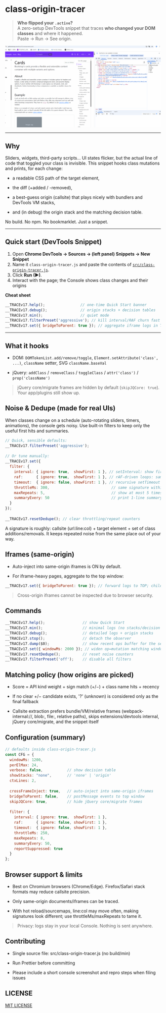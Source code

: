 # class-origin-tracer

> **Who flipped your `.active`?**  
> A zero-setup DevTools snippet that traces **who changed your DOM classes** and where it happened.  
> Paste → Run → See origin.

![demo](docs/demo-class.gif)

---

## Why

Sliders, widgets, third-party scripts… UI states flicker, but the actual line of code that toggled your class is invisible.
This snippet hooks class mutations and prints, for each change:

- a readable CSS path of the target element,

- the diff (+added / -removed),

- a best-guess origin (callsite) that plays nicely with bundlers and DevTools VM stacks,

- and (in debug) the origin stack and the matching decision table.

No build. No npm. No bookmarklet. Just a snippet.

---

## Quick start (DevTools Snippet)

1. Open **Chrome DevTools → Sources → (left panel) Snippets → New Snippet**  
2. Name it `class-origin-tracer.js` and paste the contents of [`src/class-origin-tracer.js`](src/class-origin-tracer.js).  
3. Click **Run (▶)**.  
4. Interact with the page; the Console shows class changes and their origins

**Cheat sheet**
```js
__TRACEv17.help();                // one-time Quick Start banner
__TRACEv17.debug();               // origin stacks + decision tables
__TRACEv17.min();                 // quiet mode
__TRACEv17.filterPreset('aggressive'); // kill interval/RAF churn fast
__TRACEv17.set({ bridgeToParent: true }); // aggregate iframe logs in TOP window
```

---

## What it hooks

- DOM: `DOMTokenList.add/remove/toggle`, `Element.setAttribute('class', ...)`, `className` setter, SVG `className.baseVal`

- jQuery: `addClass` / `removeClass` / `toggleClass` / `attr('class')` / `prop('className')`

> jQuery core/migrate frames are hidden by default (`skipJQCore: true`). Your app/plugins still show up.

## Noise & Dedupe (made for real UIs)

When classes change on a schedule (auto-rotating sliders, timers, animations), the console gets noisy. Use built-in filters to keep only the useful first hits and summaries.

```js
// Quick, sensible defaults:
__TRACEv17.filterPreset('aggressive');

// Or tune manually:
__TRACEv17.set({
  filter: {
    interval: { ignore: true,  showFirst: 1 }, // setInterval: show first N, then suppress
    raf:      { ignore: true,  showFirst: 1 }, // rAF-driven loops: same idea
    timeout:  { ignore: false, showFirst: 1 }, // recursive setTimeout polling (toggle if needed)
    throttleMs: 300,                            // same signature within 300ms → muted
    maxRepeats: 5,                              // show at most 5 times per signature, then summarize
    summaryEvery: 50                            // print 1-line summary every 50 suppressed
  }
});

__TRACEv17.resetDedupe(); // clear throttling/repeat counters
```

A signature is roughly: callsite (url:line:col) + target element + set of class additions/removals.
It keeps repeated noise from the same place out of your way.

## Iframes (same-origin)

- Auto-inject into same-origin iframes is ON by default.

- For iframe-heavy pages, aggregate to the top window:

```js
__TRACEv17.set({ bridgeToParent: true }); // forward logs to TOP; child consoles stay quiet
```

> Cross-origin iframes cannot be inspected due to browser security.

## Commands

```js
__TRACEv17.help();                 // show Quick Start
__TRACEv17.min();                  // minimal logs (no stacks/decision tables)
__TRACEv17.debug();                // detailed logs + origin stacks
__TRACEv17.stop();                 // detach the observer
__TRACEv17.dump($0);               // show recent ops buffer for the selected element
__TRACEv17.set({ windowMs: 2000 }); // widen op↔mutation matching window (ms)
__TRACEv17.resetDedupe();          // reset noise counters
__TRACEv17.filterPreset('off');    // disable all filters
```

## Matching policy (how origins are picked)

- Score = API kind weight + sign match (+/−) + class name hits + recency

- If no clear +/− candidate exists, '?' (unknown) is considered only as the final fallback

- Callsite extraction prefers bundle/VM/relative frames (webpack-internal://, blob:, file:, relative paths),
skips extensions/devtools internal, jQuery core/migrate, and the snippet itself

## Configuration (summary)

```js
// defaults inside class-origin-tracer.js
const CFG = {
  windowMs: 1200,
  perElMax: 24,
  verbose: false,           // show decision table
  showStacks: "none",       // 'none' | 'origin'
  ctxLines: 2,

  crossFrameInject: true,   // auto-inject into same-origin iframes
  bridgeToParent: false,    // postMessage events to top window
  skipJQCore: true,         // hide jQuery core/migrate frames

  filter: {
    interval: { ignore: true,  showFirst: 1 },
    raf:      { ignore: false, showFirst: 1 },
    timeout:  { ignore: false, showFirst: 1 },
    throttleMs: 250,
    maxRepeats: 8,
    summaryEvery: 50,
    reportSuppressed: true
  }
};
```

## Browser support & limits

- Best on Chromium browsers (Chrome/Edge). Firefox/Safari stack formats may reduce callsite precision.

- Only same-origin documents/iframes can be traced.

- With hot reload/sourcemaps, line:col may move often, making signatures look different; use throttleMs/maxRepeats to tame it.

> Privacy: logs stay in your local Console. Nothing is sent anywhere.

## Contributing

- Single source file: src/class-origin-tracer.js (no build/min)

- Run Prettier before committing

- Please include a short console screenshot and repro steps when filing issues

## LICENSE

[MIT LICENSE](LICENSE)
